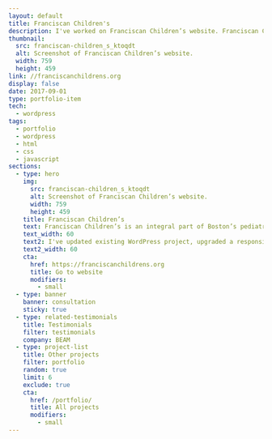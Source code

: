 ```yaml
---
layout: default
title: Franciscan Children's
description: I've worked on Franciscan Children’s website. Franciscan Children’s serve children and adolescents with complex medical, mental health and educational needs.
thumbnail:
  src: franciscan-children_s_ktoqdt
  alt: Screenshot of Franciscan Children’s website.
  width: 759
  height: 459
link: //franciscanchildrens.org
display: false
date: 2017-09-01
type: portfolio-item
tech:
  - wordpress
tags:
  - portfolio
  - wordpress
  - html
  - css
  - javascript
sections:
  - type: hero
    img:
      src: franciscan-children_s_ktoqdt
      alt: Screenshot of Franciscan Children’s website.
      width: 759
      height: 459
    title: Franciscan Children’s
    text: Franciscan Children’s is an integral part of Boston’s pediatric medical ecosystem, and they are serving children and adolescents with complex medical, mental health and educational needs.
    text_width: 60
    text2: I've updated existing WordPress project, upgraded a responsive navigation style, and updated a layout on several pages.
    text2_width: 60
    cta:
      href: https://franciscanchildrens.org
      title: Go to website
      modifiers:
        - small
  - type: banner
    banner: consultation
    sticky: true
  - type: related-testimonials
    title: Testimonials
    filter: testimonials
    company: BEAM
  - type: project-list
    title: Other projects
    filter: portfolio
    random: true
    limit: 6
    exclude: true
    cta:
      href: /portfolio/
      title: All projects
      modifiers:
        - small
---
```

